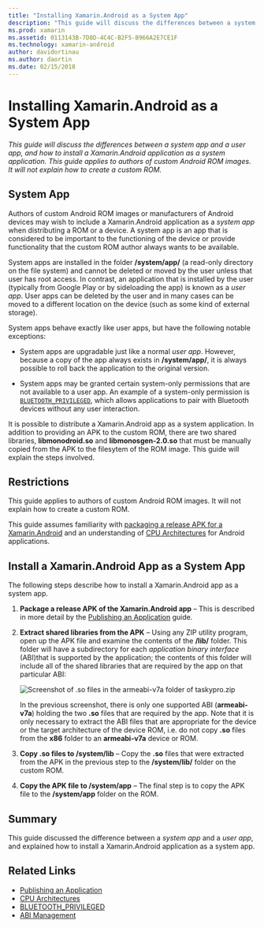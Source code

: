 ```yaml
---
title: "Installing Xamarin.Android as a System App"
description: "This guide will discuss the differences between a system app and a user app, and how to install a Xamarin.Android application as a system application. This guide applies to authors of custom Android ROM images. It will not explain how to create a custom ROM."
ms.prod: xamarin
ms.assetid: 0113143B-7D8D-4C4C-B2F5-B966A2E7CE1F
ms.technology: xamarin-android
author: davidortinau
ms.author: daortin
ms.date: 02/15/2018
---
```


# Installing Xamarin.Android as a System App

_This guide will discuss the differences between a system app and a user app, and how to install a Xamarin.Android application as a system application. This guide applies to authors of custom Android ROM images. It will not explain how to create a custom ROM._

## System App

Authors of custom Android ROM images or manufacturers of Android
devices may wish to include a Xamarin.Android application as a _system
app_ when distributing a ROM or a device. A system app is an app that
is considered to be important to the functioning of the device or
provide functionality that the custom ROM author always wants to be
available.

System apps are installed in the folder **/system/app/** (a read-only
directory on the file system) and cannot be deleted or moved by the
user unless that user has root access. In contrast, an application that
is installed by the user (typically from Google Play or by sideloading
the app) is known as a _user app_. User apps can be deleted by the user
and in many cases can be moved to a different location on the device
(such as some kind of external storage).

System apps behave exactly like user apps, but have the following notable exceptions:

- System apps are upgradable just like a normal _user app_. However,
  because a copy of the app always exists in **/system/app/**, it is
  always possible to roll back the application to the original version.

- System apps may be granted certain system-only permissions that are
  not available to a user app. An example of a system-only permission
  is
  [`BLUETOOTH_PRIVILEGED`](https://developer.android.com/reference/android/Manifest.permission.html#BLUETOOTH_PRIVILEGED),
  which allows applications to pair with Bluetooth devices without any
  user interaction.

It is possible to distribute a Xamarin.Android app as a system
application. In addition to providing an APK to the custom ROM, there
are two shared libraries, **libmonodroid.so** and
**libmonosgen-2.0.so** that must be manually copied from the APK to the
filesytem of the ROM image. This guide will explain the steps involved.

## Restrictions

This guide applies to authors of custom Android ROM images. It will not
explain how to create a custom ROM.

This guide assumes familiarity with
[packaging a release APK for a Xamarin.Android](~/android/deploy-test/publishing/index.md)
and an understanding of
[CPU Architectures](~/android/app-fundamentals/cpu-architectures.md)
for Android applications.

## Install a Xamarin.Android App as a System App

The following steps describe how to install a Xamarin.Android app as a
system app.

1. **Package a release APK of the Xamarin.Android app** &ndash; This is
   described in more detail by the
   [Publishing an Application](~/android/deploy-test/publishing/index.md)
   guide.

2. **Extract shared libraries from the APK** &ndash; Using any ZIP
   utility program, open up the APK file and examine the contents of
   the **/lib/** folder. This folder will have a subdirectory for each
   _application binary interface_ (ABI)that is supported by the
   application; the contents of this folder will include all of the
   shared libraries that are required by the app on that particular
   ABI:

    ![Screenshot of .so files in the armeabi-v7a folder of taskypro.zip](install-system-app-images/install-system-app-01.png)

   In the previous screenshot, there is only one supported ABI
   (**armeabi-v7a**) holding the two **.so** files that are required by
   the app. Note that it is only necessary to extract the ABI files
   that are appropriate for the device or the target architecture of
   the device ROM, i.e. do not copy **.so** files from the **x86**
   folder to an **armeabi-v7a** device or ROM.

3. **Copy .so files to /system/lib** &ndash; Copy the **.so** files
   that were extracted from the APK in the previous step to the
   **/system/lib/** folder on the custom ROM.

4. **Copy the APK file to /system/app** &ndash; The final step is
   to copy the APK file to the **/system/app** folder on the ROM.

## Summary

This guide discussed the difference between a _system app_ and a _user
app_, and explained how to install a Xamarin.Android application as a
system app.

## Related Links

- [Publishing an Application](~/android/deploy-test/publishing/index.md)
- [CPU Architectures](~/android/app-fundamentals/cpu-architectures.md)
- [BLUETOOTH_PRIVILEGED](https://developer.android.com/reference/android/Manifest.permission.html#BLUETOOTH_PRIVILEGED)
- [ABI Management](https://developer.android.com/ndk~/abis.html)
